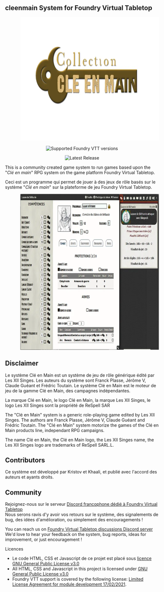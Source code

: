 <h2>cleenmain System for Foundry Virtual Tabletop</h2>

<p style="margin-left: 10%;"> <img src="/assets/image/logo_cem.webp" alt="" width="700" height="405" /></p>

<div align="center">

![Supported Foundry VTT versions](https://img.shields.io/endpoint?url=https%3A%2F%2Ffoundryshields.com%2Fversion%3Fstyle%3Dflat%26url%3Dhttps%3A%2F%2Fraw.githubusercontent.com%2FKhaali-dev%2Fcleenmain%2Fmaster%2Fsystem.json)

![Latest Release](https://img.shields.io/github/v/release/Khaali-dev/cleenmain?label=Latest%20release)

</div>

<p>This is a community created game system to run games based upon the "<em>Clé en main</em>" RPG system on the game platform Foundry Virtual Tabletop.</p>

<p>Ceci est un programme qui permet de jouer à des jeux de rôle basés sur le système "<em>Clé en main</em>" sur la plateforme de jeu Foundry Virtual Tabletop.</p>

<p style="margin-left: 10%;"> <img src="/assets/image/cem-system-exemple.webp" alt="" width="700" height="511" /></p>

<h2>Disclaimer</h2>
<p>Le système Clé en Main est un système de jeu de rôle générique édité par Les XII Singes. Les auteurs du système sont Franck Plasse, Jérôme V, Claude Guéant et Frédric Toutain. Le système Clé en Main est le moteur de jeu de la gamme Clé en Main, des campagnes indépendantes.</p>

<p>La marque Clé en Main, le logo Clé en Main, la marque Les XII Singes, le logo Les XII Singes sont la propriété de ReSpell SAR</p>


<p>The "Clé en Main" system is a generic role-playing game edited by Les XII Singes. The authors are Franck Plasse, Jérôme V, Claude Guéant and Frédric Toutain. The "Clé en Main" system motorize the games of the Clé en Main products line, independant RPG campaigns.</p>

<p>The name Clé en Main, the Clé en Main logo, the Les XII Singes name, the Les XII Singes logo are trademarks of ReSpell SARL.L.</p>

<h2>Contributors</h2>

<p>Ce système est développé par Kristov et Khaali, et publié avec l'accord des auteurs et ayants droits.</p>

<h2>Community</h2>

<p>Rejoignez-nous sur le serveur <a href="https://discord.com/invite/pPSDNJk">Discord francophone dédié à Foundry Virtual Tabletop</a><br />
Nous serons ravis d'y avoir vos retours sur le système, des signalements de bug, des idées d'amélioration, ou simplement des encouragements !</p>

<p>You can reach us on <a href="https://discord.com/invite/5Fj2E42X">Foundry Virtual Tabletop discussions Discord server</a><br />
We'd love to hear your feedback on the system, bug reports, ideas for improvement, or just encouragement !</p>


</h2>Licences</h2>
<p><ul>
<li>Le code HTML, CSS et Javascript de ce projet est placé sous <a href="https://choosealicense.com/licenses/gpl-3.0/">licence GNU General Public License v3.0</a></li>

<li>All HTML, CSS and Javascript in this project is licensed under <a href="https://choosealicense.com/licenses/gpl-3.0/">GNU General Public License v3.0</a></li>

<li>Foundry VTT support is covered by the following license: <a href="https://foundryvtt.com/article/license/">Limited License Agreement for module development 17/02/2021</a>.</li>
</ul></p>
